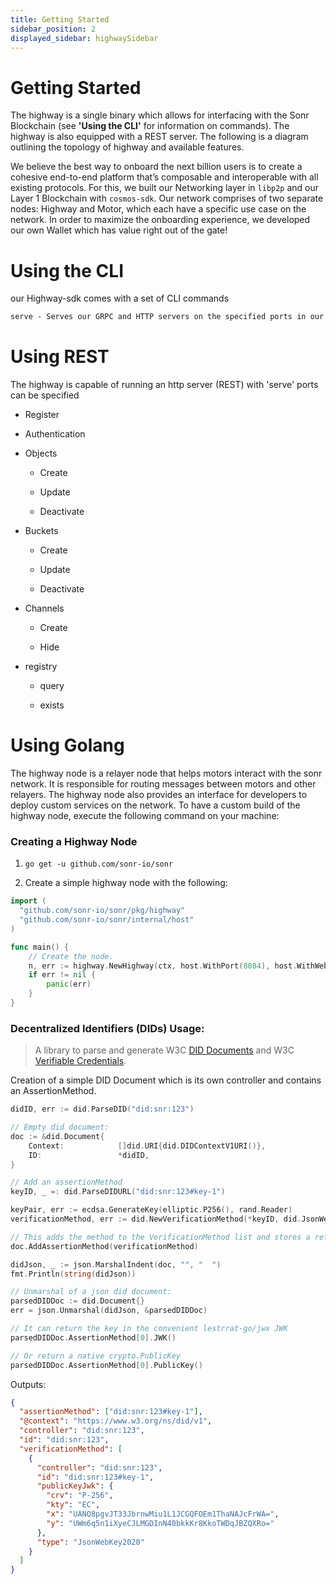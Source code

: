 ```yaml
---
title: Getting Started
sidebar_position: 2
displayed_sidebar: highwaySidebar
---
```


# Getting Started

The highway is a single binary which allows for interfacing with the Sonr Blockchain (see **'Using the CLI'** for information on commands). The highway is also equipped with a REST server.  The following is a diagram outlining the topology of highway and available features.

We believe the best way to onboard the next billion users is to create a cohesive end-to-end platform that’s composable and interoperable with all existing protocols. For this, we built our Networking layer in `libp2p` and our Layer 1 Blockchain with `cosmos-sdk`. Our network comprises of two separate nodes: Highway and Motor, which each have a specific use case on the network. In order to maximize the onboarding experience, we developed our own Wallet which has value right out of the gate!


<!--
[t]("https://www.figma.com/file/kZVXK3yJOxmukNdckjh2RT/Highway-SDK?node-id=2%3A12") -->



# Using the CLI

our Highway-sdk comes with a set of CLI commands&#x20;



```tex
serve - Serves our GRPC and HTTP servers on the specified ports in our environment files
```



# Using REST

The highway is capable of running an http server (REST) with 'serve' ports can be specified

*   Register

*   Authentication

*   Objects&#x20;

    *   Create

    *   Update

    *   Deactivate

*   Buckets

    *   Create

    *   Update

    *   Deactivate

*   Channels

    *   Create

    *   Hide

*   registry

    *   query

    *   exists

# Using Golang

The highway node is a relayer node that helps motors interact with the sonr network. It is responsible for routing messages between motors and other relayers. The highway node
also provides an interface for developers to deploy custom services on the network. To have a custom build of the highway node, execute the following command on your machine:

### Creating a Highway Node

1. `go get -u github.com/sonr-io/sonr`

2. Create a simple highway node with the following:

```go
import (
  "github.com/sonr-io/sonr/pkg/highway"
  "github.com/sonr-io/sonr/internal/host"
)

func main() {
	// Create the node.
	n, err := highway.NewHighway(ctx, host.WithPort(8084), host.WithWebAuthn("Sonr", "localhost", "http://localhost:8080", true))
	if err != nil {
		panic(err)
	}
}
```


### Decentralized Identifiers (DIDs) Usage:

> A library to parse and generate W3C [DID Documents](https://www.w3.org/TR/did-core/) and W3C [Verifiable Credentials](https://www.w3.org/TR/vc-data-model/).

Creation of a simple DID Document which is its own controller and contains an AssertionMethod.

```go
didID, err := did.ParseDID("did:snr:123")

// Empty did document:
doc := &did.Document{
    Context:            []did.URI{did.DIDContextV1URI()},
    ID:                 *didID,
}

// Add an assertionMethod
keyID, _ =: did.ParseDIDURL("did:snr:123#key-1")

keyPair, err := ecdsa.GenerateKey(elliptic.P256(), rand.Reader)
verificationMethod, err := did.NewVerificationMethod(*keyID, did.JsonWebKey2020, did.DID{}, keyPair.Public())

// This adds the method to the VerificationMethod list and stores a reference to the assertion list
doc.AddAssertionMethod(verificationMethod)

didJson, _ := json.MarshalIndent(doc, "", "  ")
fmt.Println(string(didJson))

// Unmarshal of a json did document:
parsedDIDDoc := did.Document{}
err = json.Unmarshal(didJson, &parsedDIDDoc)

// It can return the key in the convenient lestrrat-go/jwx JWK
parsedDIDDoc.AssertionMethod[0].JWK()

// Or return a native crypto.PublicKey
parsedDIDDoc.AssertionMethod[0].PublicKey()

```

Outputs:

```json
{
  "assertionMethod": ["did:snr:123#key-1"],
  "@context": "https://www.w3.org/ns/did/v1",
  "controller": "did:snr:123",
  "id": "did:snr:123",
  "verificationMethod": [
    {
      "controller": "did:snr:123",
      "id": "did:snr:123#key-1",
      "publicKeyJwk": {
        "crv": "P-256",
        "kty": "EC",
        "x": "UANQ8pgvJT33JbrnwMiu1L1JCGQFOEm1ThaNAJcFrWA=",
        "y": "UWm6q5n1iXyeCJLMGDInN40bkkKr8KkoTWDqJBZQXRo="
      },
      "type": "JsonWebKey2020"
    }
  ]
}
```
